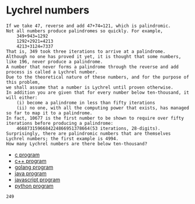# Lychrel numbers

```
If we take 47, reverse and add 47+74=121, which is palindromic.
Not all numbers produce palindromes so quickly. For example,
    349+943=1292
    1292+2921=4213
    4213+3124=7337
That is, 349 took three iterations to arrive at a palindrome.
Although no one has proved it yet, it is thought that some numbers, like 196, never produce a palindrome.
A number that never forms a palindrome through the reverse and add process is called a Lychrel number.
Due to the theoretical nature of these numbers, and for the purpose of this problem,
we shall assume that a number is Lychrel until proven otherwise.
In addition you are given that for every number below ten-thousand, it will either:
    (i) become a palindrome in less than fifty iterations
    (ii) no one, with all the computing power that exists, has managed so far to map it to a palindrome.
In fact, 10677 is the first number to be shown to require over fifty iterations before producing a palindrome:
    4668731596684224866951378664(53 iterations, 28-digits).
Surprisingly, there are palindromic numbers that are themselves Lychrel numbers; the first example is 4994.
How many Lychrel numbers are there below ten-thousand?
```

* [c program](Problem055.c)
* [c++ program](Problem055.cpp)
* [golang program](Problem055.go)
* [java program](Problem055.java)
* [javascript program](Problem055.js)
* [python program](Problem055.py)

```
249
```
